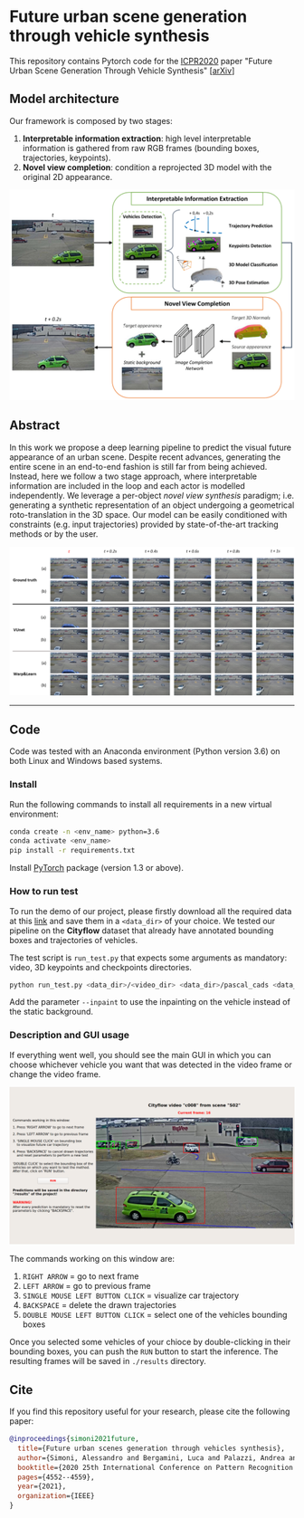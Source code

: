 # Future urban scene generation through vehicle synthesis

This repository contains Pytorch code for the [ICPR2020](https://www.micc.unifi.it/icpr2020/) paper 
"Future Urban Scene Generation Through Vehicle Synthesis" [[arXiv](https://arxiv.org/abs/2007.00323v2)]

## Model architecture

Our framework is composed by two stages:
1) **Interpretable information extraction**: high level interpretable information is gathered from raw RGB frames (bounding boxes, trajectories, keypoints).
2) **Novel view completion**: condition a reprojected 3D model with the original 2D appearance.

<p align="center">
  <img src="imgs/model.png" alt="Multi stage pipeline">
</p>

## Abstract

In this work we propose a deep learning pipeline to predict 
the visual future appearance of an urban scene. Despite 
recent advances, generating the entire scene in an 
end-to-end fashion is still far from being achieved. 
Instead, here we follow a two stage approach, where 
interpretable information are included in the loop and 
each actor is modelled independently. We leverage a 
per-object *novel view synthesis* paradigm; i.e. 
generating a synthetic representation of an object 
undergoing a geometrical roto-translation in the 3D space. 
Our model can be easily conditioned with constraints (e.g. 
input trajectories) provided by state-of-the-art tracking 
methods or by the user.

<p align="center">
  <img src="imgs/sequence.png" alt="Sequence result example">
</p>

---

## Code
Code was tested with an Anaconda environment (Python version 3.6) on both Linux and Windows based systems.

### Install

Run the following commands to install all requirements in a 
new virtual environment:

```bash
conda create -n <env_name> python=3.6
conda activate <env_name>
pip install -r requirements.txt
```

Install [PyTorch](https://pytorch.org/) package (version 1.3 or above).

### How to run test

To run the demo of our project, please firstly download all 
the required data at this [link](https://drive.google.com/open?id=1MRuA12odExKqBiMcYJAl2QSFAhggfaCu) 
and save them in a `<data_dir>` of your choice. We tested 
our pipeline on the **Cityflow** dataset that already have 
annotated bounding boxes and trajectories of vehicles.

The test script is `run_test.py` that expects some 
arguments as mandatory: video, 3D keypoints and checkpoints 
directories.

```bash
python run_test.py <data_dir>/<video_dir> <data_dir>/pascal_cads <data_dir>/checkpoints --det_mode ssd512|yolo3|mask_rcnn --track_mode tc|deepsort|moana --bbox_scale 1.15 --device cpu|cuda
```

Add the parameter `--inpaint` to use the inpainting on the 
vehicle instead of the static background.

### Description and GUI usage

If everything went well, you should see the main GUI in 
which you can choose whichever vehicle you want that 
was detected in the video frame or change the video frame.

<p align="center">
  <img src="imgs/gui.png"/ alt="GUI window">
</p>

The commands working on this window are:
1) `RIGHT ARROW` = go to next frame
2) `LEFT ARROW` = go to previous frame
3) `SINGLE MOUSE LEFT BUTTON CLICK` = visualize car 
trajectory
4) `BACKSPACE` = delete the drawn trajectories
5) `DOUBLE MOUSE LEFT BUTTON CLICK` = select one of the 
vehicles bounding boxes

Once you selected some vehicles of your chioce by 
double-clicking in their bounding boxes, you can push the 
`RUN` button to start the inference. The resulting frames 
will be saved in `./results` directory.

## Cite

If you find this repository useful for your research, please cite the following paper:
```bibtex
@inproceedings{simoni2021future,
  title={Future urban scenes generation through vehicles synthesis},
  author={Simoni, Alessandro and Bergamini, Luca and Palazzi, Andrea and Calderara, Simone and Cucchiara, Rita},
  booktitle={2020 25th International Conference on Pattern Recognition (ICPR)},
  pages={4552--4559},
  year={2021},
  organization={IEEE}
}
```
